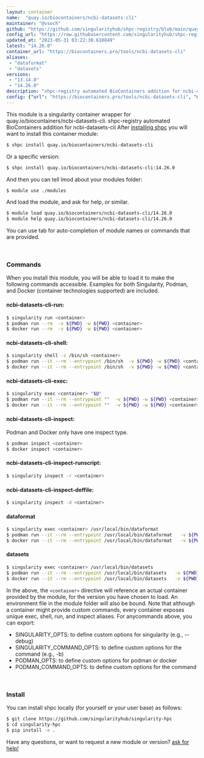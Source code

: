 ```yaml
---
layout: container
name:  "quay.io/biocontainers/ncbi-datasets-cli"
maintainer: "@vsoch"
github: "https://github.com/singularityhub/shpc-registry/blob/main/quay.io/biocontainers/ncbi-datasets-cli/container.yaml"
config_url: "https://raw.githubusercontent.com/singularityhub/shpc-registry/main/quay.io/biocontainers/ncbi-datasets-cli/container.yaml"
updated_at: "2023-05-31 03:22:30.610849"
latest: "14.26.0"
container_url: "https://biocontainers.pro/tools/ncbi-datasets-cli"
aliases:
 - "dataformat"
 - "datasets"
versions:
 - "13.14.0"
 - "14.26.0"
description: "shpc-registry automated BioContainers addition for ncbi-datasets-cli"
config: {"url": "https://biocontainers.pro/tools/ncbi-datasets-cli", "maintainer": "@vsoch", "description": "shpc-registry automated BioContainers addition for ncbi-datasets-cli", "latest": {"14.26.0": "sha256:599d42c3a759c2a4a1425d42c1b65c6dd8d4b4e4b83b44cf12d5fce147f8bf9b"}, "tags": {"13.14.0": "sha256:03bff7f6d75ef7fb00839fb9ab9a5afbe13465905274a1fd4bc2e365ed00338f", "14.26.0": "sha256:599d42c3a759c2a4a1425d42c1b65c6dd8d4b4e4b83b44cf12d5fce147f8bf9b"}, "docker": "quay.io/biocontainers/ncbi-datasets-cli", "aliases": {"dataformat": "/usr/local/bin/dataformat", "datasets": "/usr/local/bin/datasets"}}
---
```


This module is a singularity container wrapper for quay.io/biocontainers/ncbi-datasets-cli.
shpc-registry automated BioContainers addition for ncbi-datasets-cli
After [installing shpc](#install) you will want to install this container module:


```bash
$ shpc install quay.io/biocontainers/ncbi-datasets-cli
```

Or a specific version:

```bash
$ shpc install quay.io/biocontainers/ncbi-datasets-cli:14.26.0
```

And then you can tell lmod about your modules folder:

```bash
$ module use ./modules
```

And load the module, and ask for help, or similar.

```bash
$ module load quay.io/biocontainers/ncbi-datasets-cli/14.26.0
$ module help quay.io/biocontainers/ncbi-datasets-cli/14.26.0
```

You can use tab for auto-completion of module names or commands that are provided.

<br>

### Commands

When you install this module, you will be able to load it to make the following commands accessible.
Examples for both Singularity, Podman, and Docker (container technologies supported) are included.

#### ncbi-datasets-cli-run:

```bash
$ singularity run <container>
$ podman run --rm  -v ${PWD} -w ${PWD} <container>
$ docker run --rm  -v ${PWD} -w ${PWD} <container>
```

#### ncbi-datasets-cli-shell:

```bash
$ singularity shell -s /bin/sh <container>
$ podman run --it --rm --entrypoint /bin/sh  -v ${PWD} -w ${PWD} <container>
$ docker run --it --rm --entrypoint /bin/sh  -v ${PWD} -w ${PWD} <container>
```

#### ncbi-datasets-cli-exec:

```bash
$ singularity exec <container> "$@"
$ podman run --it --rm --entrypoint ""  -v ${PWD} -w ${PWD} <container> "$@"
$ docker run --it --rm --entrypoint ""  -v ${PWD} -w ${PWD} <container> "$@"
```

#### ncbi-datasets-cli-inspect:

Podman and Docker only have one inspect type.

```bash
$ podman inspect <container>
$ docker inspect <container>
```

#### ncbi-datasets-cli-inspect-runscript:

```bash
$ singularity inspect -r <container>
```

#### ncbi-datasets-cli-inspect-deffile:

```bash
$ singularity inspect -d <container>
```


#### dataformat

```bash
$ singularity exec <container> /usr/local/bin/dataformat
$ podman run --it --rm --entrypoint /usr/local/bin/dataformat   -v ${PWD} -w ${PWD} <container> -c " $@"
$ docker run --it --rm --entrypoint /usr/local/bin/dataformat   -v ${PWD} -w ${PWD} <container> -c " $@"
```


#### datasets

```bash
$ singularity exec <container> /usr/local/bin/datasets
$ podman run --it --rm --entrypoint /usr/local/bin/datasets   -v ${PWD} -w ${PWD} <container> -c " $@"
$ docker run --it --rm --entrypoint /usr/local/bin/datasets   -v ${PWD} -w ${PWD} <container> -c " $@"
```



In the above, the `<container>` directive will reference an actual container provided
by the module, for the version you have chosen to load. An environment file in the
module folder will also be bound. Note that although a container
might provide custom commands, every container exposes unique exec, shell, run, and
inspect aliases. For anycommands above, you can export:

 - SINGULARITY_OPTS: to define custom options for singularity (e.g., --debug)
 - SINGULARITY_COMMAND_OPTS: to define custom options for the command (e.g., -b)
 - PODMAN_OPTS: to define custom options for podman or docker
 - PODMAN_COMMAND_OPTS: to define custom options for the command

<br>

### Install

You can install shpc locally (for yourself or your user base) as follows:

```bash
$ git clone https://github.com/singularityhub/singularity-hpc
$ cd singularity-hpc
$ pip install -e .
```

Have any questions, or want to request a new module or version? [ask for help!](https://github.com/singularityhub/singularity-hpc/issues)